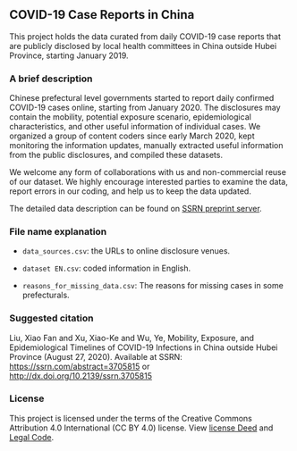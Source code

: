 # 
 
 
 
## COVID-19 Case Reports in China

This project holds the data curated from daily COVID-19 case reports that are publicly disclosed by local health committees in China outside Hubei Province, starting January 2019.

### A brief description

Chinese prefectural level governments started to report daily confirmed COVID-19 cases online, starting from January 2020. The disclosures may contain the mobility, potential exposure scenario, epidemiological characteristics, and other useful information of individual cases. We organized a group of content coders since early March 2020, kept monitoring the information updates, manually extracted useful information from the public disclosures, and compiled these datasets.

We welcome any form of collaborations with us and non-commercial reuse of our dataset. We highly encourage interested parties to examine the data, report errors in our coding, and help us to keep the data updated.

The detailed data description can be found on [SSRN preprint server](https://dx.doi.org/10.2139/ssrn.3705815).

### File name explanation

* `data_sources.csv`: the URLs to online disclosure venues.

* `dataset EN.csv`: coded information in English.

* `reasons_for_missing_data.csv`: The reasons for missing cases in some prefecturals.

### Suggested citation
Liu, Xiao Fan and Xu, Xiao-Ke and Wu, Ye, Mobility, Exposure, and Epidemiological Timelines of COVID-19 Infections in China outside Hubei Province (August 27, 2020). Available at SSRN: https://ssrn.com/abstract=3705815 or http://dx.doi.org/10.2139/ssrn.3705815 

### License
This project is licensed under the terms of the Creative Commons Attribution 4.0 International (CC BY 4.0) license. View [license Deed](https://creativecommons.org/licenses/by/4.0/deed.en) and [Legal Code](https://creativecommons.org/licenses/by/4.0/legalcode).
